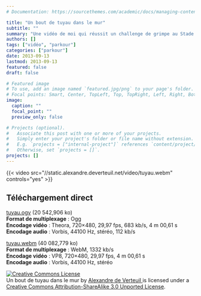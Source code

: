```yaml
---
# Documentation: https://sourcethemes.com/academic/docs/managing-content/

title: "Un bout de tuyau dans le mur"
subtitle: ""
summary: "Une vidéo de moi qui réussit un challenge de grimpe au Stade Olympique."
authors: []
tags: ["vidéo", "parkour"]
categories: ["parkour"]
date: 2013-09-13
lastmod: 2013-09-13
featured: false
draft: false

# Featured image
# To use, add an image named `featured.jpg/png` to your page's folder.
# Focal points: Smart, Center, TopLeft, Top, TopRight, Left, Right, BottomLeft, Bottom, BottomRight.
image:
  caption: ""
  focal_point: ""
  preview_only: false

# Projects (optional).
#   Associate this post with one or more of your projects.
#   Simply enter your project's folder or file name without extension.
#   E.g. `projects = ["internal-project"]` references `content/project/deep-learning/index.md`.
#   Otherwise, set `projects = []`.
projects: []
---
```


{{< video src="//static.alexandre.deverteuil.net/video/tuyau.webm" controls="yes" >}}

## Téléchargement direct

[tuyau.ogv](//static.alexandre.deverteuil.net/video/tuyau.ogv) (20&nbsp;542,906&nbsp;ko)  
**Format de multiplexage**&nbsp;: Ogg  
**Encodage vidéo**&nbsp;: Theora, 720×480, 29,97&nbsp;fps, 683&nbsp;kb/s, 4&nbsp;m 00,61&nbsp;s  
**Encodage audio**&nbsp;: Vorbis, 44100&nbsp;Hz, stéréo, 112&nbsp;kb/s

[tuyau.webm](//static.alexandre.deverteuil.net/video/tuyau.webm) (40&nbsp;082,779&nbsp;ko)  
**Format de multiplexage**&nbsp;: WebM, 1332&nbsp;kb/s  
**Encodage vidéo**&nbsp;: VP8, 720×480, 29,97&nbsp;fps, 4&nbsp;m 00,61&nbsp;s  
**Encodage audio**&nbsp;: Vorbis, 44100&nbsp;Hz, stéréo

<p>
    <a rel="license" href="http://creativecommons.org/licenses/by-sa/3.0/deed.en_US">
        <img alt="Creative Commons License" style="border-width:0" src="http://i.creativecommons.org/l/by-sa/3.0/88x31.png" class="inline" />
    </a><br />
    <span xmlns:dct="http://purl.org/dc/terms/" href="http://purl.org/dc/dcmitype/MovingImage" property="dct:title" rel="dct:type">
        Un bout de tuyau dans le mur
    </span>
    by
    <a xmlns:cc="http://creativecommons.org/ns#" href="http://alexandre.deverteuil.net/" property="cc:attributionName" rel="cc:attributionURL">
        Alexandre de Verteuil
    </a>
    is licensed under a
    <a rel="license" href="http://creativecommons.org/licenses/by-sa/3.0/deed.en_US">
        Creative Commons Attribution-ShareAlike 3.0 Unported License</a>.
</p>
